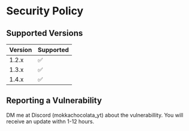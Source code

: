 # Security Policy

## Supported Versions

| Version | Supported          |
| ------- | ------------------ |
| 1.2.x   | :white_check_mark: |
| 1.3.x   | :white_check_mark: |
| 1.4.x   | :white_check_mark: |

## Reporting a Vulnerability

DM me at Discord (mokkachocolata_yt) about the vulnerabillity. You will receive an update withn 1-12 hours.
